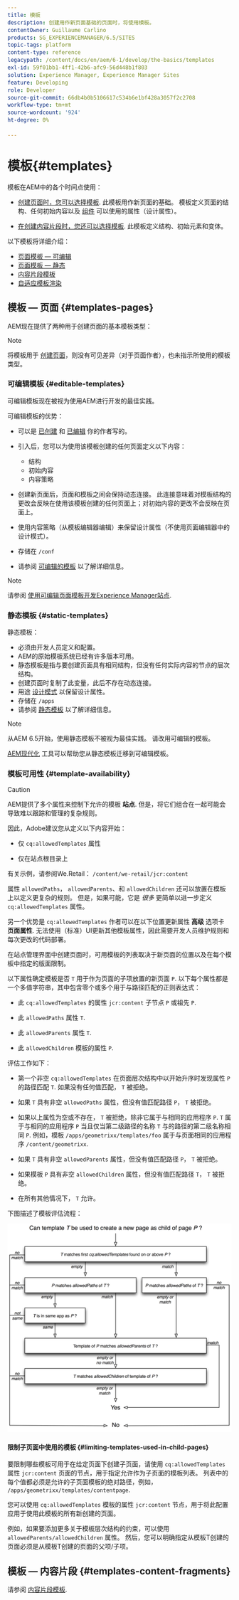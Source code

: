 ```yaml
---
title: 模板
description: 创建用作新页面基础的页面时，将使用模板。
contentOwner: Guillaume Carlino
products: SG_EXPERIENCEMANAGER/6.5/SITES
topic-tags: platform
content-type: reference
legacypath: /content/docs/en/aem/6-1/develop/the-basics/templates
exl-id: 59f01bb1-4ff1-42b6-afc9-56d448b1f803
solution: Experience Manager, Experience Manager Sites
feature: Developing
role: Developer
source-git-commit: 66db4b0b5106617c534b6e1bf428a3057f2c2708
workflow-type: tm+mt
source-wordcount: '924'
ht-degree: 0%

---
```


# 模板{#templates}

模板在AEM中的各个时间点使用：

* [创建页面时，您可以选择模板](#templates-pages). 此模板用作新页面的基础。 模板定义页面的结构、任何初始内容以及 [组件](/help/sites-authoring/default-components.md) 可以使用的属性（设计属性）。

* [在创建内容片段时，您还可以选择模板](#templates-content-fragments). 此模板定义结构、初始元素和变体。

以下模板将详细介绍：

* [页面模板 — 可编辑](/help/sites-developing/page-templates-editable.md)
* [页面模板 — 静态](/help/sites-developing/page-templates-static.md)
* [内容片段模板](/help/sites-developing/content-fragment-templates.md)
* [自适应模板渲染](/help/sites-developing/templates-adaptive-rendering.md)

## 模板 — 页面 {#templates-pages}

AEM现在提供了两种用于创建页面的基本模板类型：

>[!NOTE]
>
>将模板用于 [创建页面](/help/sites-authoring/managing-pages.md#creating-a-new-page)，则没有可见差异（对于页面作者），也未指示所使用的模板类型。

### 可编辑模板 {#editable-templates}

可编辑模板现在被视为使用AEM进行开发的最佳实践。

可编辑模板的优势：

* 可以是 [已创建](/help/sites-authoring/templates.md#creating-a-new-template-template-author) 和 [已编辑](/help/sites-authoring/templates.md#editing-a-template-structure-template-author) 你的作者写的。

* 引入后，您可以为使用该模板创建的任何页面定义以下内容：

   * 结构
   * 初始内容
   * 内容策略

* 创建新页面后，页面和模板之间会保持动态连接。 此连接意味着对模板结构的更改会反映在使用该模板创建的任何页面上；对初始内容的更改不会反映在页面上。
* 使用内容策略（从模板编辑器编辑）来保留设计属性（不使用页面编辑器中的设计模式）。
* 存储在 `/conf`
* 请参阅 [可编辑的模板](/help/sites-developing/page-templates-editable.md) 以了解详细信息。

>[!NOTE]
>
>请参阅 [使用可编辑页面模板开发Experience Manager站点](https://experienceleague.adobe.com/docs/experience-manager-learn/sites/page-authoring/template-editor-feature-video-use.html).

### 静态模板 {#static-templates}

静态模板：

* 必须由开发人员定义和配置。
* AEM的原始模板系统已经有许多版本可用。
* 静态模板是指与要创建页面具有相同结构，但没有任何实际内容的节点的层次结构。
* 创建页面时复制了此变量，此后不存在动态连接。
* 用途 [设计模式](/help/sites-authoring/default-components-designmode.md) 以保留设计属性。
* 存储在 `/apps`
* 请参阅 [静态模板](/help/sites-developing/page-templates-static.md) 以了解详细信息。

>[!NOTE]
>
>从AEM 6.5开始，使用静态模板不被视为最佳实践。 请改用可编辑的模板。
>
>[AEM现代化](modernization-tools.md) 工具可以帮助您从静态模板迁移到可编辑模板。

### 模板可用性 {#template-availability}

>[!CAUTION]
>
>AEM提供了多个属性来控制下允许的模板 **站点**. 但是，将它们组合在一起可能会导致难以跟踪和管理的复杂规则。
>
>因此，Adobe建议您从定义以下内容开始：
>
>* 仅 `cq:allowedTemplates` 属性
>
>* 仅在站点根目录上
>
>有关示例，请参阅We.Retail： `/content/we-retail/jcr:content`
>
>属性 `allowedPaths`， `allowedParents`、和 `allowedChildren` 还可以放置在模板上以定义更复杂的规则。 但是，如果可能，它是 *很多* 更简单以进一步定义 `cq:allowedTemplates` 属性。
>
>另一个优势是 `cq:allowedTemplates` 作者可以在以下位置更新属性 **高级** 选项卡 **页面属性**. 无法使用（标准）UI更新其他模板属性，因此需要开发人员维护规则和每次更改的代码部署。

在站点管理界面中创建页面时，可用模板的列表取决于新页面的位置以及在每个模板中指定的版面限制。

以下属性确定模板是否 `T` 用于作为页面的子项放置的新页面 `P`. 以下每个属性都是一个多值字符串，其中包含零个或多个用于与路径匹配的正则表达式：

* 此 `cq:allowedTemplates` 的属性 `jcr:content` 子节点 `P` 或祖先 `P`.

* 此 `allowedPaths` 属性 `T`.

* 此 `allowedParents` 属性 `T`.

* 此 `allowedChildren` 模板的属性 `P`.

评估工作如下：

* 第一个非空 `cq:allowedTemplates` 在页面层次结构中以开始升序时发现属性 `P` 的路径匹配 `T`. 如果没有任何值匹配， `T` 被拒绝。

* 如果 `T` 具有非空 `allowedPaths` 属性，但没有值匹配路径 `P`， `T` 被拒绝。

* 如果以上属性为空或不存在， `T` 被拒绝，除非它属于与相同的应用程序 `P`. `T` 属于与相同的应用程序 `P` 当且仅当第二级路径的名称 `T` 与的路径的第二级名称相同 `P`. 例如，模板 `/apps/geometrixx/templates/foo` 属于与页面相同的应用程序 `/content/geometrixx`.

* 如果 `T` 具有非空 `allowedParents` 属性，但没有值匹配路径 `P`， `T` 被拒绝。

* 如果模板 `P` 具有非空 `allowedChildren` 属性，但没有值匹配路径 `T`， `T` 被拒绝。

* 在所有其他情况下， `T` 允许。

下图描述了模板评估流程：

![chlimage_1-176](assets/chlimage_1-176.png)

#### 限制子页面中使用的模板 {#limiting-templates-used-in-child-pages}

要限制哪些模板可用于在给定页面下创建子页面，请使用 `cq:allowedTemplates` 属性 `jcr:content` 页面的节点，用于指定允许作为子页面的模板列表。 列表中的每个值都必须是允许的子页面模板的绝对路径，例如， `/apps/geometrixx/templates/contentpage`.

您可以使用 `cq:allowedTemplates` 模板的属性  `jcr:content` 节点，用于将此配置应用于使用此模板的所有新创建的页面。

例如，如果要添加更多关于模板层次结构的约束，可以使用 `allowedParents/allowedChildren` 属性。 然后，您可以明确指定从模板T创建的页面必须是从模板T创建的页面的父项/子项。

## 模板 — 内容片段 {#templates-content-fragments}

请参阅 [内容片段模板](/help/sites-developing/content-fragment-templates.md).
